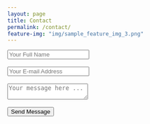 ```yaml
---
layout: page
title: Contact
permalink: /contact/
feature-img: "img/sample_feature_img_3.png"
---
```


<form action="https://getsimpleform.com/messages?form_api_token=c4f4e4a085024e2c03d70a9426397404" method="post">
  <!-- the redirect_to is optional, the form will redirect to the referrer on submission -->
  
  <input type='hidden' name='redirect_to' value='http://timgates2.github.io/thank-you/' />
  <input type='text' name='name' placeholder='Your Full Name' /> 
  <br>
  <br>
  <input type='email' name='email' placeholder='Your E-mail Address' />
  <br>
  <br>
  <textarea name='message' placeholder='Your message here ...'></textarea>
  <br>
  <br>
  <input type='submit' value='Send Message' />
</form>